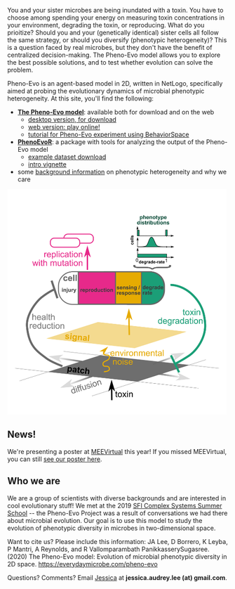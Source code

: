 You and your sister microbes are being inundated with a toxin. You have to choose among spending your energy on measuring toxin concentrations in your environment, degrading the toxin, or reproducing. What do you prioitize? Should you and your (genetically identical) sister cells all follow the same strategy, or should you diversify (phenotypic heterogeneity)? This is a question faced by real microbes, but they don't have the benefit of centralized decision-making. The Pheno-Evo model allows you to explore the best possible solutions, and to test whether evolution can solve the problem.

Pheno-Evo is an agent-based model in 2D, written in NetLogo, specifically aimed at probing the evolutionary dynamics of microbial phenotypic heterogeneity. At this site, you'll find the following:
* **[The Pheno-Evo model](https://ritwikavps.github.io/pheno-evo.github.io/netlogomodel)**: available both for download and on the web
  * [desktop version, for download](https://github.com/jessicaaudreylee/pheno-evo/tree/master/netlogo_scripts/for_publication)
  * [web version: play online!](https://ritwikavps.github.io/pheno-evo.github.io/pheno-evo_web.html)
  * [tutorial for Pheno-Evo experiment using BehaviorSpace](https://ritwikavps.github.io/pheno-evo.github.io/netlogomodel_tutorial)
* **[PhenoEvoR](https://ritwikavps.github.io/pheno-evo.github.io/about_PhenoEvoR)**: a package with tools for analyzing the output of the Pheno-Evo model
  * [example dataset download](https://drive.google.com/file/d/1u7aGSetxyY_kgFrck03udQt7sggRxQfA/view?usp=sharing)
  * [intro vignette](https://ritwikavps.github.io/pheno-evo.github.io/PhenoEvoR-intro-vignette)
* some [background information](https://ritwikavps.github.io/pheno-evo.github.io/background) on phenotypic heterogeneity and why we care

<img src="images/schematic_200207.png" width="500">

## News!
We're presenting a poster at [MEEVirtual](https://www.meevirtual.org/) this year!
If you missed MEEVirtual, you can still [see our poster here](https://ritwikavps.github.io/pheno-evo.github.io/images/MEEvirtual_poster_2020.png).

## Who we are

We are a group of scientists with diverse backgrounds and are interested in cool evolutionary stuff! We met at the 2019 [SFI Complex Systems Summer School](https://www.santafe.edu/engage/learn/schools/sfi-complex-systems-summer-school) -- the Pheno-Evo Project was a result of conversations we had there about microbial evolution. Our goal is to use this model to study the evolution of phenotypic diversity in microbes in two-dimensional space. 

Want to cite us? Please include this information:
JA Lee, D Borrero, K Leyba, P Mantri, A Reynolds, and R Vallomparambath PanikkasserySugasree. (2020) The Pheno-Evo model: Evolution of microbial phenotypic diversity in 2D space. https://everydaymicrobe.com/pheno-evo

Questions? Comments? Email [Jessica](https://everydaymicrobe.com/) at **jessica.audrey.lee (at) gmail.com**.
